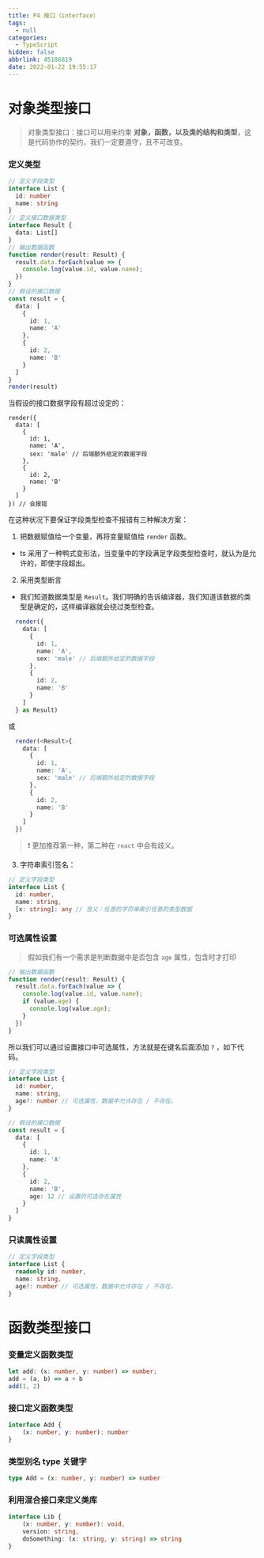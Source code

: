 ```yaml
---
title: P4 接口（interface）
tags:
  - null
categories:
  - TypeScript
hidden: false
abbrlink: 45186819
date: 2022-01-22 19:55:17
---
```


# 对象类型接口

> 对象类型接口：接口可以用来约束 **对象，函数，以及类的结构和类型**，这是代码协作的契约，我们一定要遵守，且不可改变。

### 定义类型

``` typescript
// 定义字段类型
interface List {
  id: number
  name: string
}
// 定义接口数据类型
interface Result {
  data: List[]
}
// 输出数据函数
function render(result: Result) {
  result.data.forEach(value => {
    console.log(value.id, value.name);
  })
}
// 假设的接口数据
const result = {
  data: [
    {
      id: 1,
      name: 'A'
    },
    {
      id: 2,
      name: 'B'
    }
  ]
}
render(result)
```

当假设的接口数据字段有超过设定的：

``` typescrript
render({
  data: [
    {
      id: 1,
      name: 'A',
      sex: 'male' // 后端额外给定的数据字段
    },
    {
      id: 2,
      name: 'B'
    }
  ]
}) // 会报错
```

在这种状况下要保证字段类型检查不报错有三种解决方案：
1. 把数据赋值给一个变量，再将变量赋值给 `render` 函数。
  - ts 采用了一种鸭式变形法，当变量中的字段满足字段类型检查时，就认为是允许的，即使字段超出。
2. 采用类型断言
  - 我们知道数据类型是 `Result`。我们明确的告诉编译器，我们知道该数据的类型是确定的，这样编译器就会绕过类型检查。
  ``` typescript
    render({
      data: [
        {
          id: 1,
          name: 'A',
          sex: 'male' // 后端额外给定的数据字段
        },
        {
          id: 2,
          name: 'B'
        }
      ]
    } as Result)
  ```
  或
  ``` typescript
    render(<Result>{
      data: [
        {
          id: 1,
          name: 'A',
          sex: 'male' // 后端额外给定的数据字段
        },
        {
          id: 2,
          name: 'B'
        }
      ]
    })
  ```

> ❗ 更加推荐第一种，第二种在 `react` 中会有歧义。

3. 字符串索引签名：

``` typescript
// 定义字段类型
interface List {
  id: number,
  name: string,
  [x: string]: any // 含义：任意的字符串索引任意的类型数据
}
```

### 可选属性设置

> 假如我们有一个需求是判断数据中是否包含 `age` 属性，包含时才打印

``` javascript
// 输出数据函数
function render(result: Result) {
  result.data.forEach(value => {
    console.log(value.id, value.name);
    if (value.age) {
      console.log(value.age);
    }
  })
}
```

所以我们可以通过设置接口中可选属性，方法就是在键名后面添加 `?` ，如下代码。

``` typescript
// 定义字段类型
interface List {
  id: number,
  name: string,
  age?: number // 可选属性，数据中允许存在 / 不存在。
}

// 假设的接口数据
const result = {
  data: [
    {
      id: 1,
      name: 'A'
    },
    {
      id: 2,
      name: 'B',
      age: 12 // 设置的可选存在属性
    }
  ]
}
```

### 只读属性设置

``` typescript
// 定义字段类型
interface List {
  readonly id: number,
  name: string,
  age?: number // 可选属性，数据中允许存在 / 不存在。
}
```

# 函数类型接口

### 变量定义函数类型

``` typescript
let add: (x: number, y: number) => number;
add = (a, b) => a + b
add(1, 2)
```

### 接口定义函数类型

``` typescript
interface Add {
    (x: number, y: number): number
}
```

### 类型别名 type 关键字

``` typescript
type Add = (x: number, y: number) => number
```

### 利用混合接口来定义类库

``` typescript
interface Lib {
    (x: number, y: number): void,
    version: string,
    doSomething: (x: string, y: string) => string
}
```